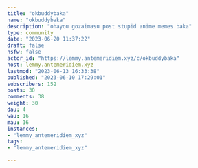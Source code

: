 ```yaml
---
title: "okbuddybaka" 
name: "okbuddybaka"
description: "ohayou gozaimasu post stupid anime memes baka"
type: community
date: "2023-06-20 11:37:22"
draft: false
nsfw: false
actor_id: "https://lemmy.antemeridiem.xyz/c/okbuddybaka"
host: lemmy.antemeridiem.xyz
lastmod: "2023-06-13 16:33:38"
published: "2023-06-10 17:29:01"
subscribers: 152
posts: 30
comments: 38
weight: 30
dau: 4
wau: 16
mau: 16
instances:
- "lemmy_antemeridiem_xyz"
tags: 
- "lemmy_antemeridiem_xyz"

---
```

